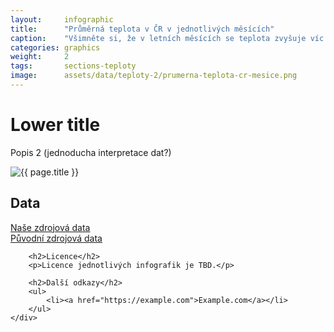 ```yaml
---
layout:     infographic
title:      "Průměrná teplota v ČR v jednotlivých měsících"
caption:    "Všimněte si, že v letních měsících se teplota zvyšuje víc. Případně nějaká další věta k interpretaci grafu, který je zobrazen výše."
categories: graphics
weight:     2
tags:       sections-teploty
image:      assets/data/teploty-2/prumerna-teplota-cr-mesice.png
---
```


# Lower title

Popis 2 (jednoducha interpretace dat?)

<div class="row" markdown="on">
    <div class="col-sm-12 col-md-8">
        <img class="graphics-image" src="{{site.baseurl}}/{{ page.image }}" alt="{{ page.title }}">
    </div>
    <div class="col">
        <h2>Data</h2>
        <p>
            <a href="" class="btn btn-primary" role="button">Naše zdrojová data</a><br>
            <a href="" class="btn btn-default" role="button">Původní zdrojová data</a>
        </p>

        <h2>Licence</h2>
        <p>Licence jednotlivých infografik je TBD.</p>

        <h2>Další odkazy</h2>
        <ul>
            <li><a href="https://example.com">Example.com</a></li>
        </ul>
    </div>
</div>
